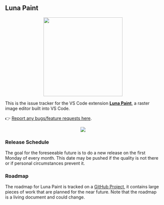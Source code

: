 ## Luna Paint

<p align="center">
  <img width="256" height="256" src="https://github.com/Tyriar/vscode-luna-paint/raw/master/images/readme/icon.png">
</p>

This is the issue tracker for the VS Code extension [**Luna Paint**](https://marketplace.visualstudio.com/items?itemName=Tyriar.luna-paint), a raster image editor built into VS Code.

👉 [Report any bugs/feature requests here](https://github.com/lunapaint/vscode-luna-paint/issues).

<p align="center">
  <img src="https://github.com/Tyriar/vscode-luna-paint/raw/master/images/readme/demo.png">
</p>

### Release Schedule

The goal for the foreseeable future is to do a new release on the first Monday of every month. This date may be pushed if the quality is not there or if personal circumstances prevent it.

### Roadmap

The roadmap for Luna Paint is tracked on a [GitHub Project](https://github.com/orgs/lunapaint/projects/2), it contains large pieces of work that are planned for the near future. Note that the roadmap is a living document and could change.
